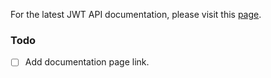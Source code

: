 For the latest JWT API documentation, please visit this [page](https://).

### Todo
- [ ] Add documentation page link.
